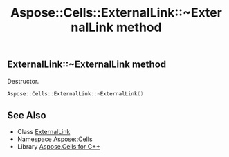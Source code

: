 ﻿---
title: Aspose::Cells::ExternalLink::~ExternalLink method
linktitle: ~ExternalLink
second_title: Aspose.Cells for C++ API Reference
description: 'Aspose::Cells::ExternalLink::~ExternalLink method. Destructor in C++.'
type: docs
weight: 200
url: /cpp/aspose.cells/externallink/~externallink/
---
## ExternalLink::~ExternalLink method


Destructor.

```cpp
Aspose::Cells::ExternalLink::~ExternalLink()
```

## See Also

* Class [ExternalLink](../)
* Namespace [Aspose::Cells](../../)
* Library [Aspose.Cells for C++](../../../)
